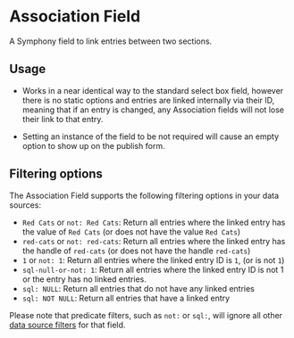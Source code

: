 # Association Field

A Symphony field to link entries between two sections.

## Usage

- Works in a near identical way to the standard select box field, however there is no static options and entries are linked internally via their ID, meaning that if an entry is changed, any Association fields will not lose their link to that entry.

- Setting an instance of the field to be not required will cause an empty option to show up on the publish form.

## Filtering options

The Association Field supports the following filtering options in your data sources:

- `Red Cats` or `not: Red Cats`: Return all entries where the linked entry has the value of `Red Cats` (or does not have the value `Red Cats`)
- `red-cats` or `not: red-cats`: Return all entries where the linked entry has the handle of `red-cats` (or does not have the handle `red-cats`)
- `1` or `not: 1`: Return all entries where the linked entry ID is `1`, (or is not `1`)
- `sql-null-or-not: 1`: Return all entries where the linked entry ID is not 1 or the entry has no linked entries.
- `sql: NULL`: Return all entries that do not have any linked entries
- `sql: NOT NULL`: Return all entries that have a linked entry

Please note that predicate filters, such as `not:` or `sql:`, will ignore all other [data source filters](http://getsymphony.com/learn/concepts/view/data-source-filters/) for that field.
